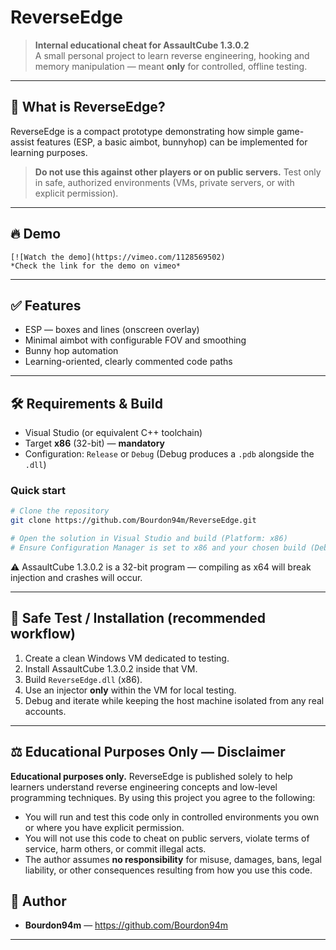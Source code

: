 # ReverseEdge

> **Internal educational cheat for AssaultCube 1.3.0.2**  
> A small personal project to learn reverse engineering, hooking and memory manipulation — meant **only** for controlled, offline testing.

---

## 🎯 What is ReverseEdge?

ReverseEdge is a compact prototype demonstrating how simple game-assist features (ESP, a basic aimbot, bunnyhop) can be implemented for learning purposes.  

> **Do not use this against other players or on public servers.** Test only in safe, authorized environments (VMs, private servers, or with explicit permission).

---

## 🔥 Demo

```
[![Watch the demo](https://vimeo.com/1128569502)
*Check the link for the demo on vimeo*
```



---

## ✅ Features

- ESP — boxes and lines (onscreen overlay)
- Minimal aimbot with configurable FOV and smoothing
- Bunny hop automation
- Learning-oriented, clearly commented code paths

---

## 🛠 Requirements & Build

- Visual Studio (or equivalent C++ toolchain)
- Target **x86** (32-bit) — **mandatory**
- Configuration: `Release` or `Debug` (Debug produces a `.pdb` alongside the `.dll`)

### Quick start

```bash
# Clone the repository
git clone https://github.com/Bourdon94m/ReverseEdge.git

# Open the solution in Visual Studio and build (Platform: x86)
# Ensure Configuration Manager is set to x86 and your chosen build (Debug/Release)
```

⚠️ AssaultCube 1.3.0.2 is a 32-bit program — compiling as x64 will break injection and crashes will occur.

---

## 🧪 Safe Test / Installation (recommended workflow)

1. Create a clean Windows VM dedicated to testing.
2. Install AssaultCube 1.3.0.2 inside that VM.
3. Build `ReverseEdge.dll` (x86).
4. Use an injector **only** within the VM for local testing.
5. Debug and iterate while keeping the host machine isolated from any real accounts.

---

## ⚖️ Educational Purposes Only — Disclaimer

**Educational purposes only.** ReverseEdge is published solely to help learners understand reverse engineering concepts and low-level programming techniques. By using this project you agree to the following:

- You will run and test this code only in controlled environments you own or where you have explicit permission.
- You will not use this code to cheat on public servers, violate terms of service, harm others, or commit illegal acts.
- The author assumes **no responsibility** for misuse, damages, bans, legal liability, or other consequences resulting from how you use this code.

## 👤 Author

- **Bourdon94m** — https://github.com/Bourdon94m

---


